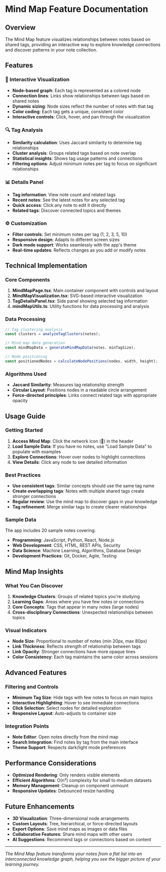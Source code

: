 # Mind Map Feature Documentation

## Overview

The Mind Map feature visualizes relationships between notes based on shared tags, providing an interactive way to explore knowledge connections and discover patterns in your note collection.

## Features

### 🧠 Interactive Visualization
- **Node-based graph**: Each tag is represented as a colored node
- **Connection lines**: Links show relationships between tags based on shared notes
- **Dynamic sizing**: Node sizes reflect the number of notes with that tag
- **Color coding**: Each tag gets a unique, consistent color
- **Interactive controls**: Click, hover, and pan through the visualization

### 🔍 Tag Analysis
- **Similarity calculation**: Uses Jaccard similarity to determine tag relationships
- **Cluster analysis**: Groups related tags based on note overlap
- **Statistical insights**: Shows tag usage patterns and connections
- **Filtering options**: Adjust minimum notes per tag to focus on significant relationships

### 📊 Details Panel
- **Tag information**: View note count and related tags
- **Recent notes**: See the latest notes for any selected tag
- **Quick access**: Click any note to edit it directly
- **Related tags**: Discover connected topics and themes

### ⚙️ Customization
- **Filter controls**: Set minimum notes per tag (1, 2, 3, 5, 10)
- **Responsive design**: Adapts to different screen sizes
- **Dark mode support**: Works seamlessly with the app's theme
- **Real-time updates**: Reflects changes as you add or modify notes

## Technical Implementation

### Core Components

1. **MindMapPage.tsx**: Main container component with controls and layout
2. **MindMapVisualization.tsx**: SVG-based interactive visualization
3. **TagDetailsPanel.tsx**: Side panel showing selected tag information
4. **mindMapUtils.ts**: Utility functions for data processing and analysis

### Data Processing

```typescript
// Tag clustering analysis
const clusters = analyzeTagClusters(notes);

// Mind map data generation
const mindMapData = generateMindMapData(notes, minTagSize);

// Node positioning
const positionedNodes = calculateNodePositions(nodes, width, height);
```

### Algorithms Used

- **Jaccard Similarity**: Measures tag relationship strength
- **Circular Layout**: Positions nodes in a readable circle arrangement
- **Force-directed principles**: Links connect related tags with appropriate opacity

## Usage Guide

### Getting Started

1. **Access Mind Map**: Click the network icon (🔗) in the header
2. **Load Sample Data**: If you have no notes, use "Load Sample Data" to populate with examples
3. **Explore Connections**: Hover over nodes to highlight connections
4. **View Details**: Click any node to see detailed information

### Best Practices

- **Use consistent tags**: Similar concepts should use the same tag name
- **Create overlapping tags**: Notes with multiple shared tags create stronger connections
- **Regular review**: Use the mind map to discover gaps in your knowledge
- **Tag refinement**: Merge similar tags to create clearer relationships

### Sample Data

The app includes 20 sample notes covering:
- **Programming**: JavaScript, Python, React, Node.js
- **Web Development**: CSS, HTML, REST APIs, Security
- **Data Science**: Machine Learning, Algorithms, Database Design
- **Development Practices**: Git, Docker, Agile, Testing

## Mind Map Insights

### What You Can Discover

1. **Knowledge Clusters**: Groups of related topics you're studying
2. **Learning Gaps**: Areas where you have few notes or connections
3. **Core Concepts**: Tags that appear in many notes (large nodes)
4. **Cross-disciplinary Connections**: Unexpected relationships between topics

### Visual Indicators

- **Node Size**: Proportional to number of notes (min 20px, max 80px)
- **Link Thickness**: Reflects strength of relationship between tags
- **Link Opacity**: Stronger connections have more opaque lines
- **Color Consistency**: Each tag maintains the same color across sessions

## Advanced Features

### Filtering and Controls

- **Minimum Tag Size**: Hide tags with few notes to focus on main topics
- **Interactive Highlighting**: Hover to see immediate connections
- **Click Selection**: Select nodes for detailed exploration
- **Responsive Layout**: Auto-adjusts to container size

### Integration Points

- **Note Editor**: Open notes directly from the mind map
- **Search Integration**: Find notes by tag from the main interface
- **Theme Support**: Respects dark/light mode preferences

## Performance Considerations

- **Optimized Rendering**: Only renders visible elements
- **Efficient Algorithms**: O(n²) complexity for small to medium datasets
- **Memory Management**: Cleanup on component unmount
- **Responsive Updates**: Debounced resize handling

## Future Enhancements

- **3D Visualization**: Three-dimensional node arrangements
- **Custom Layouts**: Tree, hierarchical, or force-directed layouts
- **Export Options**: Save mind maps as images or data files
- **Collaborative Features**: Share mind maps with other users
- **AI Suggestions**: Recommend tags or connections based on content

---

*The Mind Map feature transforms your notes from a flat list into an interconnected knowledge graph, helping you see the bigger picture of your learning journey.* 